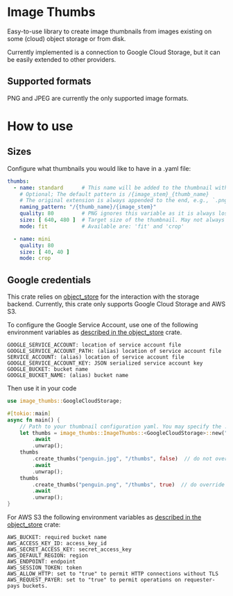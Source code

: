 # Image Thumbs

Easy-to-use library to create image thumbnails from images existing on some (cloud) object storage or from disk.

Currently implemented is a connection to Google Cloud Storage, but it can be easily extended to other providers.

## Supported formats
PNG and JPEG are currently the only supported image formats.

# How to use
## Sizes
Configure what thumbnails you would like to have in a .yaml file:
```yaml
thumbs:
  - name: standard      # This name will be added to the thumbnail with an underscore (_)
    # Optional; The default pattern is /{image_stem}_{thumb_name}
    # The original extension is always appended to the end, e.g., `.png`
    naming_pattern: "/{thumb_name}/{image_stem}"
    quality: 80         # PNG ignores this variable as it is always lossless
    size: [ 640, 480 ]  # Target size of the thumbnail. May not always be exact.
    mode: fit           # Available are: 'fit' and 'crop'

  - name: mini
    quality: 80
    size: [ 40, 40 ]
    mode: crop
```

## Google credentials
This crate relies on [object_store](https://crates.io/crates/object_store) for the interaction with the storage backend.
Currently, this crate only supports Google Cloud Storage and AWS S3.

To configure the Google Service Account, use one of the following environment variables as 
[described in the object_store](https://docs.rs/object_store/latest/object_store/gcp/struct.GoogleCloudStorageBuilder.html#method.from_env)
crate.

```text
GOOGLE_SERVICE_ACCOUNT: location of service account file
GOOGLE_SERVICE_ACCOUNT_PATH: (alias) location of service account file
SERVICE_ACCOUNT: (alias) location of service account file
GOOGLE_SERVICE_ACCOUNT_KEY: JSON serialized service account key
GOOGLE_BUCKET: bucket name
GOOGLE_BUCKET_NAME: (alias) bucket name
```

Then use it in your code 
```rust
use image_thumbs::GoogleCloudStorage;

#[tokio::main]
async fn main() {
    // Path to your thumbnail configuration yaml. You may specify the .yaml extension in the path, but you don't need to.
    let thumbs = image_thumbs::ImageThumbs::<GoogleCloudStorage>::new("examples/image_thumbs")
        .await
        .unwrap();
    thumbs
        .create_thumbs("penguin.jpg", "/thumbs", false)  // do not override existing images
        .await
        .unwrap();
    thumbs
        .create_thumbs("penguin.png", "/thumbs", true)  // do override existing images
        .await
        .unwrap();
}
```

For AWS S3 the following environment variables as 
[described in the object_store](https://docs.rs/object_store/latest/object_store/aws/struct.AmazonS3Builder.html#method.from_env)
crate:

```text
AWS_BUCKET: required bucket name
AWS_ACCESS_KEY_ID: access_key_id
AWS_SECRET_ACCESS_KEY: secret_access_key
AWS_DEFAULT_REGION: region
AWS_ENDPOINT: endpoint
AWS_SESSION_TOKEN: token
AWS_ALLOW_HTTP: set to "true" to permit HTTP connections without TLS
AWS_REQUEST_PAYER: set to "true" to permit operations on requester-pays buckets.
```
